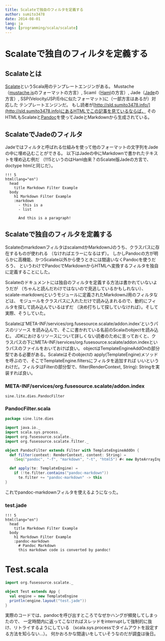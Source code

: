 ```yaml
---
title: Scalateで独自のフィルタを定義する
author: sumito3478
date: 2014-08-01
lang: ja
tags: [programming/scala/scalate]
---
```


# Scalateで独自のフィルタを定義する

## Scalateとは

[Scalate](http://scalate.fusesource.org/)というScala用のテンプレートエンジンがある。
Mustache（[mustache.js](http://github.com/janl/mustache.js)のフォーマットの方言）,
Scaml（[Haml](http://haml-lang.com/)の方言）,
Jade（[Jade](http://scalate.fusesource.org/documentation/jade.html)の方言）,
SSP(Velocity/JSP/Erbに似たフォーマット)に（一部方言はあるが）対応した
テンプレートエンジンだ。
もし読者が[http://sld.sumito3478.info/](http://sld.sumito3478.info)にあるHTMLでこの記事を見ているならば、
そのHTMLもScalateと[Pandoc](http://johnmacfarlane.net/pandoc/)を使ってJadeとMarkdownから生成されている。

## ScalateでJadeのフィルタ

Jadeではフィルタと呼ばれる仕組みを使って他のフォーマットの文字列をJadeの中に埋め込むことができる。
以下はJadeの中にMarkdownで書かれたテキストを埋め込む例だ
（!!!5というのはHaml由来？のScalate版Jadeの方言で、doctype htmlと同じだ）。

```jade
!!! 5
html(lang="en")
  head
    title Markdown Filter Example
  body
    h1 Markdown Filter Example
    :markdown
      - this is a
      - list

      And this is a paragraph!
```


## Scalateで独自のフィルタを定義する

ScalateのmarkdownフィルタはscalamdかMarkdownJのうち、クラスパスに存在するものが使われる
（なければエラーになるはず）。
しかしPandocの方が明らかに高機能、かつScalate以外から使うときには間違いなくPandocを使うだろう、
というわけでPandocでMarkdownからHTMLへ変換するフィルタを独自に定義することにした。

Scalateのドキュメントには独自のフィルタを定義する方法は書かれていないようだが
（ちゃんと読んだわけではないので見逃しているかもしれない）、
scalate-markdownjというモジュールに定義されたMarkdownJ用のフィルタなどは、
モジュールをクラスパスに入れただけで読み込まれるので、動的にフィルタを探して読み込んでいるはずだ
（決め打ちして探していなければ）。そして実際、そうしていた。

Scalateは'META-INF/services/org.fusesource.scalate/addon.index'というパスのリソース
を読み込んで、そこに書かれている名前のScalaのobjectを読み込む。
JDKにおけるリソースについて詳しくない読者のために言っておくと、クラスパスの下にMETA-INF/services/org.fusesource.scalate/addon.indexというパスのファイルをおいておけば良い。
objectはTemplateEngineAddOnの部分型である必要がある。Scalateはそのobjectの
apply(TemplateEngine)メソッドを呼ぶので、そこでTemplateEngine.filtersにフィルタを追加すれば
いいというわけだ。フィルタはFilterの部分型で、filter(RenderContext, String): Stringを実装すれば良い。

### META-INF/services/org.fusesource.scalate/addon.index

```prop
sine.lite.dies.PandocFilter
```

### PandocFilter.scala

```scala
package sine.lite.dies

import java.io._
import scala.sys.process._
import org.fusesource.scalate._
import org.fusesource.scalate.filter._

object PandocFilter extends Filter with TemplateEngineAddOn {
  def filter(context: RenderContext, content: String) =
    (Seq("pandoc", "-f", "markdown", "-t", "html5") #< new ByteArrayInputStream(content.getBytes("UTF-8"))).!!

  def apply(te: TemplateEngine) =
    if (!te.filter.contains("pandoc-markdown"))
      te.filter += "pandoc-markdown" -> this
}
```

これでpandoc-markdownフィルタを使えるようになった。

### test.jade

```jade
!!! 5
html(lang="en")
  head
    title Markdown Filter Example
  body
    h1 Markdown Filter Example
    :pandoc-markdown
      # Pandoc Markdown
      this markdown code is converted by pandoc!
```

# Test.scala

```scala
import org.fusesource.scalate._

object Test extends App {
  val engine = new TemplateEngine
  println(engine.layout("test.jade"))
}
```

実際のコードでは、pandocを呼び出すところでなぜかハングが頻発してしまったので、
一定時間内に返ってこなければスレッドをinterruptして強制的に抜け、リトライするようにしている
（scala.sys.processでタイムアウトを設定する方法を知らない…）。
何かおろかな間違いをしていそうなのだが調査は後日。

